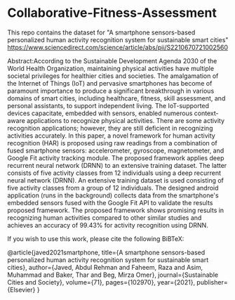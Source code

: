# Collaborative-Fitness-Assessment
This repo contains the dataset for "A smartphone sensors-based personalized human activity recognition system for sustainable smart cities"
https://www.sciencedirect.com/science/article/abs/pii/S2210670721002560

Abstract:According to the Sustainable Development Agenda 2030 of the World Health Organization, maintaining physical activities have multiple societal privileges for healthier cities and societies. The amalgamation of the Internet of Things (IoT) and pervasive smartphones has become of paramount importance to produce a significant breakthrough in various domains of smart cities, including healthcare, fitness, skill assessment, and personal assistants, to support independent living. The IoT-supported devices capacitate, embedded with sensors, enabled numerous context-aware applications to recognize physical activities. There are some activity recognition applications; however, they are still deficient in recognizing activities accurately. In this paper, a novel framework for human activity recognition (HAR) is proposed using raw readings from a combination of fused smartphone sensors: accelerometer, gyroscope, magnetometer, and Google Fit activity tracking module. The proposed framework applies deep recurrent neural network (DRNN) to an extensive training dataset. The latter consists of five activity classes from 12 individuals using a deep recurrent neural network (DRNN). An extensive training dataset is used consisting of five activity classes from a group of 12 individuals. The designed android application (runs in the background) collects data from the smartphone's embedded sensors fused with the Google Fit API to validate the results proposed framework. The proposed framework shows promising results in recognizing human activities compared to other similar studies and achieves an accuracy of 99.43% for activity recognition using DRNN.

If you wish to use this work, please cite the following BiBTeX:


@article{javed2021smartphone,
  title={A smartphone sensors-based personalized human activity recognition system for sustainable smart cities},
  author={Javed, Abdul Rehman and Faheem, Raza and Asim, Muhammad and Baker, Thar and Beg, Mirza Omer},
  journal={Sustainable Cities and Society},
  volume={71},
  pages={102970},
  year={2021},
  publisher={Elsevier}
}
